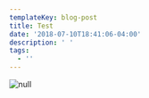 ```yaml
---
templateKey: blog-post
title: Test
date: '2018-07-10T18:41:06-04:00'
description: ' '
tags:
  - ''
---
```

![null](/img/za.jpg)
